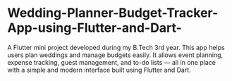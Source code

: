 # Wedding-Planner-Budget-Tracker-App-using-Flutter-and-Dart-
A Flutter mini project developed during my B.Tech 3rd year. This app helps users plan weddings and manage budgets easily. It allows event planning, expense tracking, guest management, and to-do lists — all in one place with a simple and modern interface built using Flutter and Dart.
